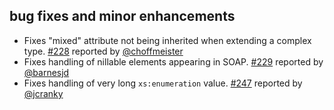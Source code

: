   [228]: https://github.com/eed3si9n/scalaxb/issues/228
  [229]: https://github.com/eed3si9n/scalaxb/issues/229
  [247]: https://github.com/eed3si9n/scalaxb/issues/247
  [@choffmeister]: https://github.com/choffmeister
  [@barnesjd]: https://github.com/barnesjd
  [@jcranky]: https://github.com/jcranky

## bug fixes and minor enhancements

- Fixes "mixed" attribute not being inherited when extending a complex type. [#228][228] reported by [@choffmeister][@choffmeister]
- Fixes handling of nillable elements appearing in SOAP. [#229][229] reported by [@barnesjd][@barnesjd]
- Fixes handling of very long `xs:enumeration` value. [#247][247] reported by [@jcranky][@jcranky]

